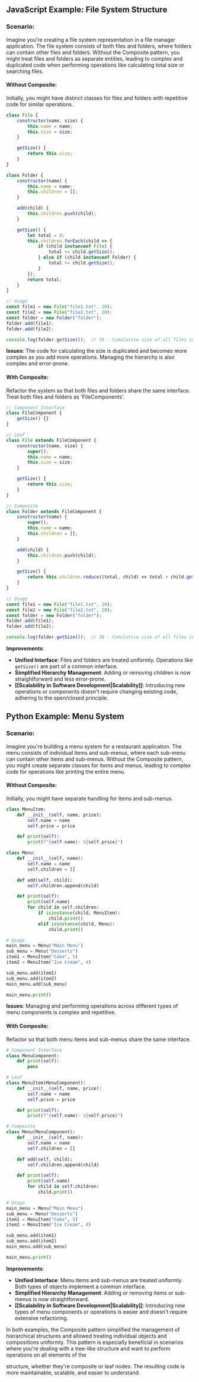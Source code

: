 ## JavaScript Example: File System Structure

### Scenario:

Imagine you're creating a file system representation in a file manager application. The file system consists of both files and folders, where folders can contain other files and folders. Without the Composite pattern, you might treat files and folders as separate entities, leading to complex and duplicated code when performing operations like calculating total size or searching files.

#### Without Composite:

Initially, you might have distinct classes for files and folders with repetitive code for similar operations.

```javascript
class File {
    constructor(name, size) {
        this.name = name;
        this.size = size;
    }

    getSize() {
        return this.size;
    }
}

class Folder {
    constructor(name) {
        this.name = name;
        this.children = [];
    }

    add(child) {
        this.children.push(child);
    }

    getSize() {
        let total = 0;
        this.children.forEach(child => {
            if (child instanceof File) {
                total += child.getSize();
            } else if (child instanceof Folder) {
                total += child.getSize();
            }
        });
        return total;
    }
}

// Usage
const file1 = new File("file1.txt", 10);
const file2 = new File("file2.txt", 20);
const folder = new Folder("folder");
folder.add(file1);
folder.add(file2);

console.log(folder.getSize());  // 30 - Cumulative size of all files in the folder
```

**Issues**: The code for calculating the size is duplicated and becomes more complex as you add more operations. Managing the hierarchy is also complex and error-prone.

#### With Composite:

Refactor the system so that both files and folders share the same interface. Treat both files and folders as 'FileComponents'.

```javascript
// Component Interface
class FileComponent {
    getSize() {}
}

// Leaf
class File extends FileComponent {
    constructor(name, size) {
        super();
        this.name = name;
        this.size = size;
    }

    getSize() {
        return this.size;
    }
}

// Composite
class Folder extends FileComponent {
    constructor(name) {
        super();
        this.name = name;
        this.children = [];
    }

    add(child) {
        this.children.push(child);
    }

    getSize() {
        return this.children.reduce((total, child) => total + child.getSize(), 0);
    }
}

// Usage
const file1 = new File("file1.txt", 10);
const file2 = new File("file2.txt", 20);
const folder = new Folder("folder");
folder.add(file1);
folder.add(file2);

console.log(folder.getSize());  // 30 - Cumulative size of all files in the folder
```

**Improvements**: 
- **Unified Interface**: Files and folders are treated uniformly. Operations like `getSize()` are part of a common interface.
- **Simplified Hierarchy Management**: Adding or removing children is now straightforward and less error-prone.
- **[[Scalability in Software Development|Scalability]]**: Introducing new operations or components doesn't require changing existing code, adhering to the open/closed principle.

## Python Example: Menu System

### Scenario:

Imagine you're building a menu system for a restaurant application. The menu consists of individual items and sub-menus, where each sub-menu can contain other items and sub-menus. Without the Composite pattern, you might create separate classes for items and menus, leading to complex code for operations like printing the entire menu.

#### Without Composite:

Initially, you might have separate handling for items and sub-menus.

```python
class MenuItem:
    def __init__(self, name, price):
        self.name = name
        self.price = price

    def print(self):
        print(f"{self.name}: ${self.price}")

class Menu:
    def __init__(self, name):
        self.name = name
        self.children = []

    def add(self, child):
        self.children.append(child)

    def print(self):
        print(self.name)
        for child in self.children:
            if isinstance(child, MenuItem):
                child.print()
            elif isinstance(child, Menu):
                child.print()

# Usage
main_menu = Menu("Main Menu")
sub_menu = Menu("Desserts")
item1 = MenuItem("Cake", 5)
item2 = MenuItem("Ice Cream", 4)

sub_menu.add(item1)
sub_menu.add(item2)
main_menu.add(sub_menu)

main_menu.print()
```

**Issues**: Managing and performing operations across different types of menu components is complex and repetitive.

#### With Composite:

Refactor so that both menu items and sub-menus share the same interface.

```python
# Component Interface
class MenuComponent:
    def print(self):
        pass

# Leaf
class MenuItem(MenuComponent):
    def __init__(self, name, price):
        self.name = name
        self.price = price

    def print(self):
        print(f"{self.name}: ${self.price}")

# Composite
class Menu(MenuComponent):
    def __init__(self, name):
        self.name = name
        self.children = []

    def add(self, child):
        self.children.append(child)

    def print(self):
        print(self.name)
        for child in self.children:
            child.print()

# Usage
main_menu = Menu("Main Menu")
sub_menu = Menu("Desserts")
item1 = MenuItem("Cake", 5)
item2 = MenuItem("Ice Cream", 4)

sub_menu.add(item1)
sub_menu.add(item2)
main_menu.add(sub_menu)

main_menu.print()
```

**Improvements**: 
- **Unified Interface**: Menu items and sub-menus are treated uniformly. Both types of objects implement a common interface.
- **Simplified Hierarchy Management**: Adding or removing items or sub-menus is now straightforward.
- **[[Scalability in Software Development|Scalability]]**: Introducing new types of menu components or operations is easier and doesn't require extensive refactoring.

In both examples, the Composite pattern simplified the management of hierarchical structures and allowed treating individual objects and compositions uniformly. This pattern is especially beneficial in scenarios where you're dealing with a tree-like structure and want to perform operations on all elements of the

 structure, whether they're composite or leaf nodes. The resulting code is more maintainable, scalable, and easier to understand.